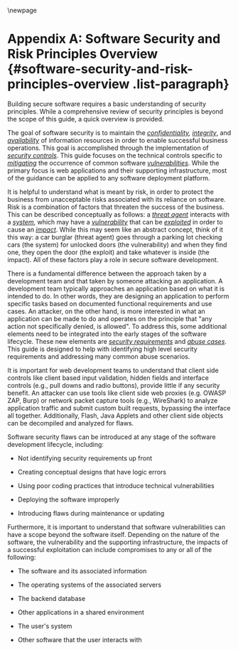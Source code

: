 \newpage
# Appendix A: Software Security and Risk Principles Overview {#software-security-and-risk-principles-overview .list-paragraph}

Building secure software requires a basic understanding of security
principles. While a comprehensive review of security principles is
beyond the scope of this guide, a quick overview is provided.

The goal of software security is to maintain the
*[confidentiality](#Confidentiality), [integrity](#Integrity)*, and
[*availability*](#Availability) of information resources in order to
enable successful business operations. This goal is accomplished through
the implementation of [*security controls*](#Security_Controls). This
guide focuses on the technical controls specific to
[*mitigating*](#Mitigate) the occurrence of common software
[*vulnerabilities*](#Vulnerability). While the primary focus is web
applications and their supporting infrastructure, most of the guidance
can be applied to any software deployment platform.

It is helpful to understand what is meant by risk, in order to protect
the business from unacceptable risks associated with its reliance on
software. Risk is a combination of factors that threaten the success of
the business. This can be described conceptually as follows: a [*threat
agent*](#Threat_Agent) interacts with a [*system*](#System), which may
have a *[vulnerability](#Vulnerability)* that can be
[*exploited*](#Exploit) in order to cause an [*impact*](#Impact). While
this may seem like an abstract concept, think of it this way: a car
burglar (threat agent) goes through a parking lot checking cars (the
system) for unlocked doors (the vulnerability) and when they find one,
they open the door (the exploit) and take whatever is inside (the
impact). All of these factors play a role in secure software
development.

There is a fundamental difference between the approach taken by a
development team and that taken by someone attacking an application. A
development team typically approaches an application based on what it is
intended to do. In other words, they are designing an application to
perform specific tasks based on documented functional requirements and
use cases. An attacker, on the other hand, is more interested in what an
application can be made to do and operates on the principle that \"any
action not specifically denied, is allowed\". To address this, some
additional elements need to be integrated into the early stages of the
software lifecycle. These new elements are [*security
requirements*](#Security_Requirements) and [*abuse cases*](#Abuse_Case).
This guide is designed to help with identifying high level security
requirements and addressing many common abuse scenarios.

It is important for web development teams to understand that client side
controls like client based input validation, hidden fields and interface
controls (e.g., pull downs and radio buttons), provide little if any
security benefit. An attacker can use tools like client side web proxies
(e.g. OWASP ZAP, Burp) or network packet capture tools (e.g.,
WireShark) to analyze application traffic and submit custom built
requests, bypassing the interface all together. Additionally, Flash,
Java Applets and other client side objects can be decompiled and
analyzed for flaws.

Software security flaws can be introduced at any stage of the software
development lifecycle, including:

-   Not identifying security requirements up front

-   Creating conceptual designs that have logic errors

-   Using poor coding practices that introduce technical vulnerabilities

-   Deploying the software improperly

-   Introducing flaws during maintenance or updating

Furthermore, it is important to understand that software vulnerabilities
can have a scope beyond the software itself. Depending on the nature of
the software, the vulnerability and the supporting infrastructure, the
impacts of a successful exploitation can include compromises to any or
all of the following:

- The software and its associated information

- The operating systems of the associated servers

- The backend database

- Other applications in a shared environment

- The user\'s system

- Other software that the user interacts with
